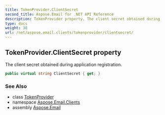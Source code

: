 ```yaml
---
title: TokenProvider.ClientSecret
second_title: Aspose.Email for .NET API Reference
description: TokenProvider property. The client secret obtained during application registration
type: docs
weight: 30
url: /net/aspose.email.clients/tokenprovider/clientsecret/
---
```

## TokenProvider.ClientSecret property

The client secret obtained during application registration.

```csharp
public virtual string ClientSecret { get; }
```

### See Also

* class [TokenProvider](../)
* namespace [Aspose.Email.Clients](../../tokenprovider/)
* assembly [Aspose.Email](../../../)


